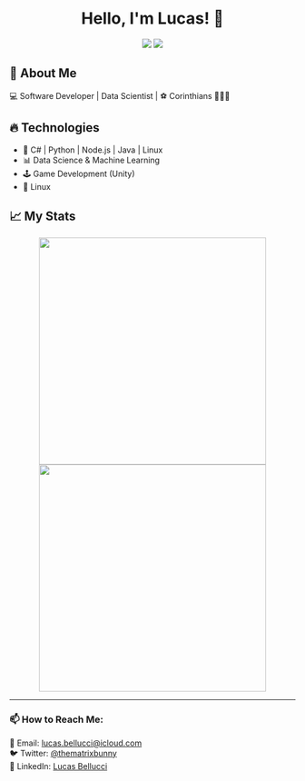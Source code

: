 <h1 align="center">Hello, I'm Lucas! 👋</h1>

<p align="center">
  <img src="https://img.shields.io/github/followers/belluccaz?label=Followers&style=social" />
  <img src="https://img.shields.io/github/stars/belluccaz?label=Stars&style=social" />
</p>

## 🚀 About Me
💻 Software Developer | Data Scientist | ⚽ Corinthians 🖤🦅🤍

## 🔥 Technologies
- 🚀 C# | Python | Node.js | Java | Linux
- 📊 Data Science & Machine Learning
- 🕹️ Game Development (Unity)
- 🐧 Linux

## 📈 My Stats
<p align="center">
  <img width="400" src="https://github-readme-stats.vercel.app/api?username=belluccaz&show_icons=true&theme=dark" />
  <img width="400" src="https://github-readme-stats.vercel.app/api/top-langs/?username=belluccaz&layout=compact&theme=dark" />
</p>

---

### 📫 How to Reach Me:
📩 Email: [lucas.bellucci@icloud.com](mailto:lucas.bellucci@icloud.com)  
🐦 Twitter: [@thematrixbunny](https://twitter.com/thematrixbunny)  
📌 LinkedIn: [Lucas Bellucci](https://www.linkedin.com/in/lucas-bellucci-353b10298)
